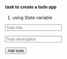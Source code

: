 ####  task to create  a todo app
1.  using State variable


<!DOCTYPE html>
<html>

<head>
  <script>
    let globalId = 1;
    let todoState = [];
    let oldTodoState = [];

    function addTodo() {
      // big function we wrote in the beginning
    }

    function removeTodo(todo) {
      const element = document.getElementById(todo.id);
      element.parent.removeChild(element);
    }

    function updateTodo(oldTodo, newTodo) {
      const element = document.getElementById(oldTodo.id);
      element.children[0].innerHTML = newTodo.title;
      element.children[1].innerHTML = newTodo.description;
      element.children[0].innerHTML = newTodo.completed ? "Mark as done" : "Done";
    }

    function updateState(newTodos) {
      // calculate the diff b/w newTodos and oldTodos.
      // More specifically, find out what todos are - 
      // 1. added
      // 2. deleted
      // 3. updated
      const added = [];
      const deleted = [];
      const updated = [];
      // calculate these 3 arrays
      // call addTodo, removeTodo, updateTodo functions on each of the
      // elements
      oldTodoState = newTodos;
    }

    function addTodo() {
      const title = document.getElementById("title").value;
      const description = document.getElementById("description").value;
      todoState.push({
        title: title,
        description: description,
        id: globalId++,
      })
      updateState(todoState);
    }
  </script>
</head>

<body>
  <input type="text" id="title" placeholder="Todo title"></input> <br /><br />
  <input type="text" id="description" placeholder="Todo description"></input> <br /><br />
  <button onclick="addTodo()">Add todo</button>
  <br /> <br />

  <div id="todos">

  </div>
</body>

</html>
